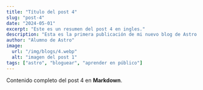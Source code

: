 ```yaml
---
title: "Título del post 4"
slug: "post-4"
date: "2024-05-01"
excerpt: "Este es un resumen del post 4 en ingles."
description: "Esta es la primera publicación de mi nuevo blog de Astro."
author: "Alumno de Astro"
image:
  url: "/img/blogs/4.webp"
  alt: "imagen del post 1"
tags: ["astro", "bloguear", "aprender en público"]
---
```


Contenido completo del post 4 en **Markdown**.
